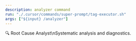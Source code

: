 ```yaml
---
description: analyzer command
run: "./.cursor/commands/super-prompt/tag-executor.sh"
args: ["${input} /analyzer"]
---
```


🔍 Root Cause Analyst\nSystematic analysis and diagnostics.